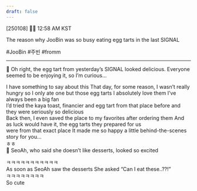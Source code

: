```yaml
---
draft: false
---
```

[250108] 🐣💭 12:58 AM KST

The reason why JooBin was so busy eating egg tarts in the last SIGNAL

#JooBin #주빈 #fromm

___
🫧 Oh right, the egg tart from yesterday’s SIGNAL looked delicious. Everyone seemed to be enjoying it, so I’m curious…

I have something to say about this
That day, for some reason, I wasn’t really hungry
so I only ate one but those egg tarts
I absolutely love them
I’ve always been a big fan  
I’d tried the kaya toast, financier and egg tart from that place before
and they were seriously so delicious  
Back then, I even saved the place to my favorites after ordering them
And as luck would have it, the egg tarts they prepared for us  
were from that exact place
It made me so happy
a little behind-the-scenes story for you…  
ㅎㅎ  
🫧 SeoAh, who said she doesn’t like desserts, looked so excited

ㅋㅋㅋㅋㅋㅋㅋㅋㅋㅋㅋ  
As soon as SeoAh saw the desserts 
She asked “Can I eat these..??!”  
ㅋㅋㅋㅋㅋㅋㅋㅋ  
So cute